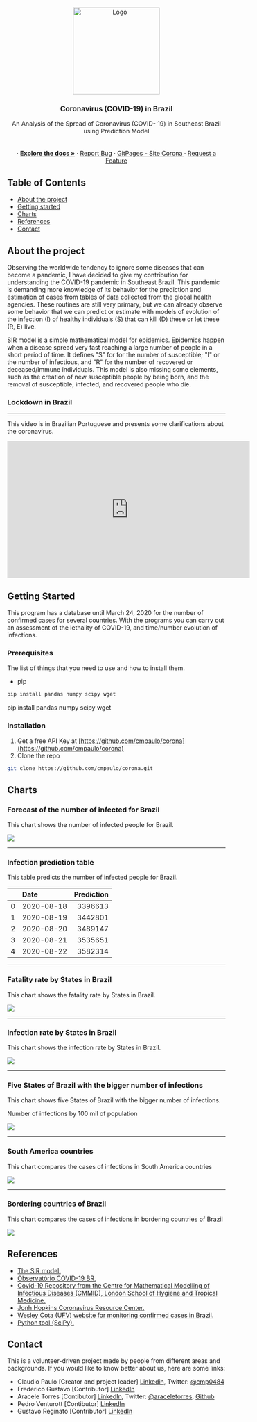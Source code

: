 <!-- PROJECT SHIELDS -->
<!--
*** I'm using markdown "reference style" links for readability.
*** Reference links are enclosed in brackets [ ] instead of parentheses ( ).
*** See the bottom of this document for the declaration of the reference variables
*** for contributors-url, forks-url, etc. This is an optional, concise syntax you may use.
*** https://www.markdownguide.org/basic-syntax/#reference-style-links
-->

<!-- PROJECT LOGO -->
<br />
<p align="center">
  <a href="https://github.com/cmpaulo/corona">
    <img src="images/logo.png" alt="Logo" width="200" height="200">
  </a>

  <h3 align="center">Coronavirus (COVID-19) in Brazil</h3>

  <p align="center">
    An Analysis of the Spread of Coronavirus (COVID- 19) in Southeast Brazil<br/>
  using Prediction Model <br/> 
    <br/>
  <br/>
    · <a href="https://github.com/cmpaulo/corona"><strong>Explore the docs »</strong></a>
    · <a href="https://github.com/cmpaulo/corona">Report Bug</a>
    · <a href="https://cmpaulo.github.io/corona/"> GitPages - Site Corona </a>
    · <a href="https://github.com/cmpaulo/corona">Request a Feature</a>
  </p>
</p>

<!-- TABLE OF CONTENTS -->
## Table of Contents
*   [About the project](#about)
*   [Getting started](#started)
*   [Charts](#charts)
*   [References](#references)
*   [Contact](#contact)


About the project
-----------------

Observing the worldwide tendency to ignore some diseases that can become a pandemic, I have decided to give my contribution for understanding the COVID-19 pandemic in Southeast Brazil. This pandemic is demanding more knowledge of its behavior for the prediction and estimation of cases from tables of data collected from the global health agencies. These routines are still very primary, but we can already observe some behavior that we can predict or estimate with models of evolution of the infection (I) of healthy individuals (S) that can kill (D) these or let these (R, E) live.

SIR model is a simple mathematical model for epidemics. Epidemics happen when a disease spread very fast reaching a large number of people in a short period of time. It defines "S" for for the number of susceptible; "I" or the number of infectious, and "R" for the number of recovered or deceased/immune individuals. This model is also missing some elements, such as the creation of new susceptible people by being born, and the removal of susceptible, infected, and recovered people who die.

### Lockdown in Brazil
* * *

This video is in Brazilian Portuguese and presents some clarifications about the coronavirus.

<iframe width="560" height="315" src="https://www.youtube.com/embed/gs-HlvC5iJc" frameborder="0" allow="accelerometer; autoplay; encrypted-media; gyroscope; picture-in-picture" allowfullscreen></iframe>

Getting Started
---------------

This program has a database until March 24, 2020 for the number of confirmed cases for several countries. With the programs you can carry out an assessment of the lethality of COVID-19, and time/number evolution of infections.

### Prerequisites

The list of things that you need to use and how to install them.

* pip
```sh
pip install pandas numpy scipy wget
```

pip install pandas numpy scipy wget

### Installation


1. Get a free API Key at [https://github.com/cmpaulo/corona](https://github.com/cmpaulo/corona)
2. Clone the repo
```sh
git clone https://github.com/cmpaulo/corona.git
```


Charts
------


### Forecast of the number of infected for Brazil

This chart shows the number of infected people for Brazil.

![](images/log_data_forecast_brazil.png)

* * *

### Infection prediction table

This table predicts the number of infected people for Brazil.

|    | Date       |   Prediction |
|---:|:-----------|-------------:|
|  0 | 2020-08-18 |      3396613 |
|  1 | 2020-08-19 |      3442801 |
|  2 | 2020-08-20 |      3489147 |
|  3 | 2020-08-21 |      3535651 |
|  4 | 2020-08-22 |      3582314 |


* * *

### Fatality rate by States in Brazil

This chart shows the fatality rate by States in Brazil.

![](images/fatality_rate.png)

* * *

### Infection rate by States in Brazil

This chart shows the infection rate by States in Brazil.

![](images/spreadSpeedRate.png)

* * *

### Five States of Brazil with the bigger number of infections

This chart shows five States of Brazil with the bigger number of infections.

Number of infections by 100 mil of population

![](images/n20cases_TOP5.png)

* * *

### South America countries

This chart compares the cases of infections in South America countries

![](images/southAmerica_brazil.png)

* * *

### Bordering countries of Brazil

This chart compares the cases of infections in bordering countries of Brazil

![](images/border_brazil.png)

References
----------


*   [The SIR model.](https://idmod.org/docs/malaria/model-sir.html#sir-without-vital-dynamics)
*   [Observatório COVID-19 BR.](https://covid19br.github.io/index.html)
*   [Covid-19 Repository from the Centre for Mathematical Modelling of Infectious Diseases (CMMID), London School of Hygiene and Tropical Medicine.](https://cmmid.github.io/topics/covid19/)
*   [Jonh Hopkins Coronavirus Resource Center.](https://coronavirus.jhu.edu/map.html)
*   [Wesley Cota (UFV) website for monitoring confirmed cases in Brazil.](https://covid19br.wcota.me/)
*   [Python tool (SciPy).](https://docs.scipy.org/doc/scipy/reference/generated/scipy.optimize.curve_fit.html)

Contact
-------


This is a volunteer-driven project made by people from different areas and backgrounds. If you would like to know better about us, here are some links:

*   Claudio Paulo \[Creator and project leader\] [Linkedin](https://www.linkedin.com/in/claudio-machado-paulo-1866a2146), Twitter: [@cmp0484](https://twitter.com/cmp0484)
*   Frederico Gustavo \[Contributor\] [LinkedIn](www.linkedin.com/in/fredericogustavo)
*   Aracele Torres \[Contibutor\] [LinkedIn](https://www.linkedin.com/in/aracele-lima-torres-b96353134), Twitter: [@araceletorres](https://twitter.com/araceletorres/), [Github](https://github.com/aracele/)
*   Pedro Venturott \[Contibutor\] [LinkedIn](https://www.linkedin.com/in/pedro-henrique-gomes-venturott-30a379120/)
*   Gustavo Reginato \[Contributor\] [LinkedIn](https://www.linkedin.com/in/gustavo-reginato/)
